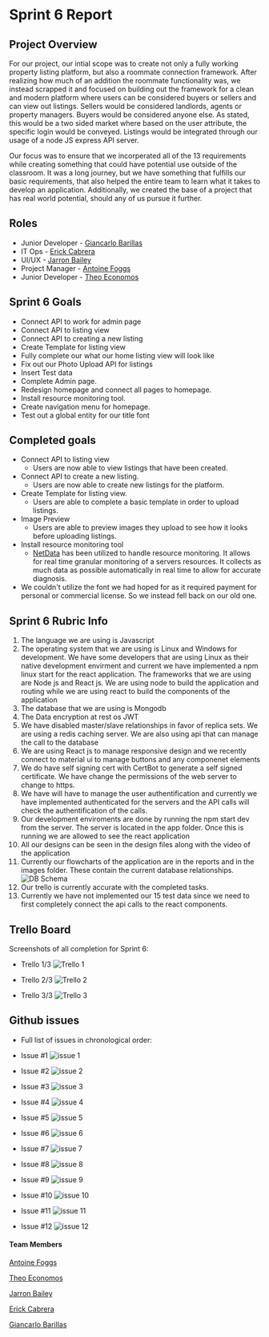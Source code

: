 # Sprint 6 Report

## Project Overview

For our project, our intial scope was to create not only a fully working property listing platform, but also a roommate connection framework. After realizing how much of an addition the roommate functionality was, we instead scrapped it and focused on building out the framework for a clean and modern platform where users can be considered buyers or sellers and can view out listings. Sellers would be considered landlords, agents or property managers. Buyers would be considered anyone else. As stated, this would be a two sided market where based on the user attribute, the specific login would be conveyed. Listings would be integrated through our usage of a node JS express API server.

Our focus was to ensure that we incorperated all of the 13 requirements while creating something that could have potential use outside of the classroom. It was a long journey, but we have something that fulfills our basic requirements, that also helped the entire team to learn what it takes to develop an application. Additionally, we created the base of a project that has real world potential, should any of us pursue it further.

## Roles

- Junior Developer - [Giancarlo Barillas](https://github.com/giancarlobarillas)
- IT Ops - [Erick Cabrera](https://github.com/ecabrera796)
- UI/UX - [Jarron Bailey](https://github.com/jarronb)
- Project Manager - [Antoine Foggs](https://github.com/AFoggs)
- Junior Developer - [Theo Economos](https://github.com/teconomo)

## Sprint 6 Goals

- Connect API to work for admin page
- Connect API to listing view
- Connect API to creating a new listing
- Create Template for listing view
- Fully complete our what our home listing view will look like
- Fix out our Photo Upload API for listings
- Insert Test data
- Complete Admin page.
- Redesign homepage and connect all pages to homepage.
- Install resource monitoring tool.
- Create navigation menu for homepage.
- Test out a global entity for our title font

## Completed goals

- Connect API to listing view
  - Users are now able to view listings that have been created.
- Connect API to create a new listing.
  - Users are now able to create new listings for the platform.
- Create Template for listing view.
  - Users are able to complete a basic template in order to upload listings.
- Image Preview
  - Users are able to preview images they upload to see how it looks before uploading listings.
- Install resource monitoring tool
  - [NetData](https://github.com/netdata/netdata) has been utilized to handle resource monitoring. It allows for real time granular monitoring of a servers resources. It collects as much data as possible automatically in real time to allow for accurate diagnosis.
- We couldn't utilize the font we had hoped for as it required payment for 		personal or commercial license. So we instead fell back on our old one. 

## Sprint 6 Rubric Info

1. The language we are using is Javascript
2. The operating system that we are using is Linux and Windows for development. We have some developers that are using Linux as their native development envirment and current we have implemented a npm linux start for the react application. The frameworks that we are using are Node js and React js. We are using node to build the application and routing while we are using react to build the components of the application
3. The database that we are using is Mongodb
4. The Data encryption at rest os JWT
5. We have disabled master/slave relationships in favor of replica sets. We are using a redis caching server. We are also using api that can manage the call to the database
6. We are using React js to manage responsive design and we recently connect to material ui to manage buttons and any componenet elements
7. We do have self signing cert with CertBot to generate a self signed certificate. We have change the permissions of the web server to change to https.
8. We have will have to manage the user authentification and currently we have implemented authenticated for the servers and the API calls will check the authentification of the calls.
9. Our development enviroments are done by running the npm start dev from the server. The server is located in the app folder. Once this is running we are allowed to see the react application
10. All our designs can be seen in the design files along with the video of the application
11. Currently our flowcharts of the application are in the reports and in the images folder. These contain the current database relationships.
    ![DB Schema](ERD_roomie.JPG)
12. Our trello is currently accurate with the completed tasks.
13. Currently we have not implemented our 15 test data since we need to first completely connect the api calls to the react components.

## Trello Board

Screenshots of all completion for Sprint 6:

- Trello 1/3
	![Trello 1](../../images/sprint6/trello1.JPG)

- Trello 2/3
	![Trello 2](../../images/sprint6/trello2.JPG)

- Trello 3/3
	![Trello 3](../../images/sprint6/trello3.JPG)	

## Github issues

- Full list of issues in chronological order:

- Issue #1
	![issue 1](../../images/sprint6/issue1.JPG)

- Issue #2
	![issue 2](../../images/sprint6/issue2.JPG)

- Issue #3
	![issue 3](../../images/sprint6/issue3.JPG)

- Issue #4
	![issue 4](../../images/sprint6/issue4.JPG)

- Issue #5
	![issue 5](../../images/sprint6/issue5.JPG)

- Issue #6
	![issue 6](../../images/sprint6/issue6.JPG)

- Issue #7
	![issue 7](../../images/sprint6/issue7.JPG)

- Issue #8
	![issue 8](../../images/sprint6/issue8.JPG)

- Issue #9
	![issue 9](../../images/sprint6/issue9.JPG)

- Issue #10
	![issue 10](../../images/sprint6/issue10.JPG)

- Issue #11
	![issue 11](../../images/sprint6/issue11.JPG)

- Issue #12
	![issue 12](../../images/sprint6/issue12.JPG)	


#### Team Members

[Antoine Foggs](https://github.com/AFoggs)

[Theo Economos](https://github.com/teconomo)

[Jarron Bailey](https://github.com/jarronb)

[Erick Cabrera](https://github.com/ecabrera796)

[Giancarlo Barillas](https://github.com/giancarlobarillas)

